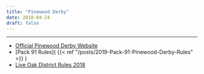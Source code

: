 ```yaml
---
title: "Pinewood Derby"
date: 2018-04-24
draft: false
---
```

---
 * [Official Pinewood Derby Website](http://www.pinewoodderby.org/)
 * [Pack 91 Rules]( {{< ref "/posts/2019-Pack-91-Pinewood-Derby-Rules" >}} )
 * [Live Oak District Rules 2018](/files/2018_LiveOakDistrict_DerbyRules.pdf)

